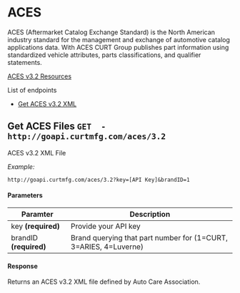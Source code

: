 ACES
===
ACES (Aftermarket Catalog Exchange Standard) is the North American industry standard for the management and exchange of automotive catalog applications data. With ACES CURT Group publishes part information using standardized vehicle attributes, parts classifications, and qualifier statements. 

[ACES v3.2 Resources](https://www.autocare.org/ProductDetail.aspx?id=288&gmssopc=1)

List of endpoints

 - [Get ACES v3.2 XML](#aces-file)


## <a name="aces-file"></a>Get ACES Files `GET  - http://goapi.curtmfg.com/aces/3.2`
ACES v3.2 XML File

*Example:*

	http://goapi.curtmfg.com/aces/3.2?key=[API Key]&brandID=1


#### Parameters


| Paramter  |  Description |
|---|---|
| key **(required)** | Provide your API key  |
| brandID **(required)** | Brand querying that part number for (1=CURT, 3=ARIES, 4=Luverne) |



#### Response
Returns an ACES v3.2 XML file defined by Auto Care Association. 



